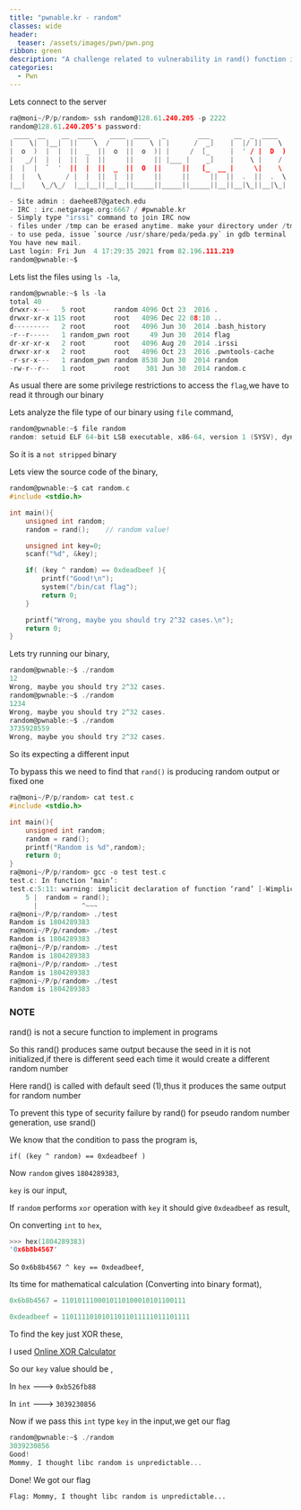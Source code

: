 ```yaml
---
title: "pwnable.kr - random"
classes: wide
header:
  teaser: /assets/images/pwn/pwn.png
ribbon: green
description: "A challenge related to vulnerability in rand() function in C"
categories:
  - Pwn
---
```


Lets connect to the server

```c
ra@moni~/P/p/random> ssh random@128.61.240.205 -p 2222
random@128.61.240.205's password:
 ____  __    __  ____    ____  ____   _        ___      __  _  ____
|    \|  |__|  ||    \  /    ||    \ | |      /  _]    |  |/ ]|    \
|  o  )  |  |  ||  _  ||  o  ||  o  )| |     /  [_     |  ' / |  D  )
|   _/|  |  |  ||  |  ||     ||     || |___ |    _]    |    \ |    /
|  |  |  `  '  ||  |  ||  _  ||  O  ||     ||   [_  __ |     \|    \
|  |   \      / |  |  ||  |  ||     ||     ||     ||  ||  .  ||  .  \
|__|    \_/\_/  |__|__||__|__||_____||_____||_____||__||__|\_||__|\_|

- Site admin : daehee87@gatech.edu
- IRC : irc.netgarage.org:6667 / #pwnable.kr
- Simply type "irssi" command to join IRC now
- files under /tmp can be erased anytime. make your directory under /tmp
- to use peda, issue `source /usr/share/peda/peda.py` in gdb terminal
You have new mail.
Last login: Fri Jun  4 17:29:35 2021 from 82.196.111.219
random@pwnable:~$
```

Lets list the files using ```ls -la```,

```c
random@pwnable:~$ ls -la
total 40
drwxr-x---   5 root       random 4096 Oct 23  2016 .
drwxr-xr-x 115 root       root   4096 Dec 22 08:10 ..
d---------   2 root       root   4096 Jun 30  2014 .bash_history
-r--r-----   1 random_pwn root     49 Jun 30  2014 flag
dr-xr-xr-x   2 root       root   4096 Aug 20  2014 .irssi
drwxr-xr-x   2 root       root   4096 Oct 23  2016 .pwntools-cache
-r-sr-x---   1 random_pwn random 8538 Jun 30  2014 random
-rw-r--r--   1 root       root    301 Jun 30  2014 random.c
```

As usual there are some privilege restrictions to access the ```flag```,we have to read it through our binary

Lets analyze the file type of our binary using ```file``` command,
```c
random@pwnable:~$ file random
random: setuid ELF 64-bit LSB executable, x86-64, version 1 (SYSV), dynamically linked, interpreter /lib64/l, for GNU/Linux 2.6.24, BuildID[sha1]=f4eac0a1434a84aef72dfabfc1f889e6f6f73023, not stripped
```

So it is a ```not stripped``` binary

Lets view the source code of the binary,

```c
random@pwnable:~$ cat random.c
#include <stdio.h>

int main(){
	unsigned int random;
	random = rand();	// random value!

	unsigned int key=0;
	scanf("%d", &key);

	if( (key ^ random) == 0xdeadbeef ){
		printf("Good!\n");
		system("/bin/cat flag");
		return 0;
	}

	printf("Wrong, maybe you should try 2^32 cases.\n");
	return 0;
}
```

Lets try running our binary,

```c
random@pwnable:~$ ./random
12
Wrong, maybe you should try 2^32 cases.
random@pwnable:~$ ./random
1234
Wrong, maybe you should try 2^32 cases.
random@pwnable:~$ ./random
3735928559
Wrong, maybe you should try 2^32 cases.
```

So its expecting a different input

To bypass this we need to find that ```rand()``` is producing random output or fixed one

```c
ra@moni~/P/p/random> cat test.c
#include <stdio.h>

int main(){
	unsigned int random;
	random = rand();
	printf("Random is %d",random);
	return 0;
}
ra@moni~/P/p/random> gcc -o test test.c
test.c: In function ‘main’:
test.c:5:11: warning: implicit declaration of function ‘rand’ [-Wimplicit-function-declaration]
    5 |  random = rand();
      |           ^~~~
ra@moni~/P/p/random> ./test
Random is 1804289383                                                                              
ra@moni~/P/p/random> ./test
Random is 1804289383                                                                              
ra@moni~/P/p/random> ./test
Random is 1804289383                                                                               
ra@moni~/P/p/random> ./test
Random is 1804289383                                                                               
ra@moni~/P/p/random> ./test
Random is 1804289383
```

### NOTE

rand() is not a secure function to implement in programs

So this rand() produces same output because the seed in it is not initialized,if there is different seed each time it would create a different random number

Here rand() is called with default seed (1),thus it produces the same output for random number

To prevent this type of security failure by rand() for pseudo random number generation, use srand()

We know that the condition to pass the program is,

```if( (key ^ random) == 0xdeadbeef )```

Now ```random``` gives ```1804289383```,

```key``` is our input,

If ```random``` performs ```xor``` operation with ```key``` it should give ```0xdeadbeef``` as result,

On converting ```int``` to ```hex```,

```c
>>> hex(1804289383)
'0x6b8b4567'
```

So ```0x6b8b4567 ^ key == 0xdeadbeef```,

Its time for mathematical calculation (Converting into binary format),

```c
0x6b8b4567 = 1101011100010110100010101100111

0xdeadbeef = 11011110101011011011111011101111
```

To find the key just XOR these,

I used [Online XOR Calculator](http://xor.pw/#)

So our ```key``` value should be ,

In ```hex``` ---> ```0xb526fb88```

In ```int``` ---> ```3039230856```

Now if we pass this ```int``` type ```key``` in the input,we get our flag

```c
random@pwnable:~$ ./random
3039230856
Good!
Mommy, I thought libc random is unpredictable...
```

Done! We got our flag

```Flag: Mommy, I thought libc random is unpredictable...```






